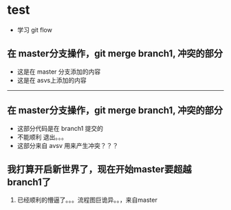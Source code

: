 # test
- 学习 git flow
## 在 master分支操作，git merge branch1, 冲突的部分
-  这是在 master 分支添加的内容
- 这是在 asvs上添加的内容
------ 
## 在 master分支操作，git merge branch1, 冲突的部分
 
- 这部分代码是在 branch1 提交的
- 不能顺利 退出。。。
- 这部分来自 avsv 用来产生冲突？？？ 

## 我打算开启新世界了，现在开始master要超越 branch1了

1. 已经顺利的懵逼了。。。流程图巨诡异。。，来自master
